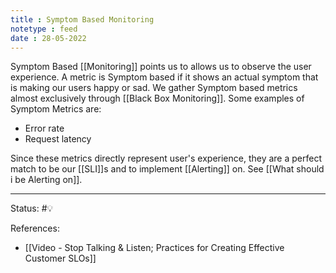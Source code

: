 ```yaml
---
title : Symptom Based Monitoring
notetype : feed
date : 28-05-2022
---
```


Symptom Based [[Monitoring]] points us to allows us to observe the user experience. A metric is Symptom based if it shows an actual symptom that is making our users happy or sad. We gather Symptom based metrics almost exclusively through [[Black Box Monitoring]]. Some examples of Symptom Metrics are:
- Error rate
- Request latency

Since these metrics directly represent user's experience, they are a perfect match to be our [[SLI]]s and to implement [[Alerting]] on. See [[What should i be Alerting on]].





-----

Status: #💡 

References:
- [[Video - Stop Talking & Listen; Practices for Creating Effective Customer SLOs]]
